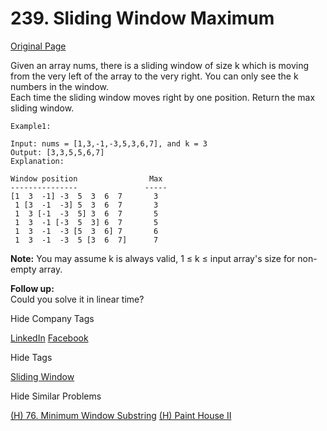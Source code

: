 # 239. Sliding Window Maximum  
[Original Page](https://leetcode.com/problems/sliding-window-maximum/)  

Given an array nums, there is a sliding window of size k which is moving from the very left of the array to the very right. You can only see the k numbers in the window.   
Each time the sliding window moves right by one position. Return the max sliding window.  

```
Example1: 

Input: nums = [1,3,-1,-3,5,3,6,7], and k = 3
Output: [3,3,5,5,6,7] 
Explanation: 

Window position                Max
---------------               -----
[1  3  -1] -3  5  3  6  7       3
 1 [3  -1  -3] 5  3  6  7       3
 1  3 [-1  -3  5] 3  6  7       5
 1  3  -1 [-3  5  3] 6  7       5
 1  3  -1  -3 [5  3  6] 7       6
 1  3  -1  -3  5 [3  6  7]      7
```

**Note:** 
You may assume k is always valid, 1 ≤ k ≤ input array's size for non-empty array.  

**Follow up:**  
Could you solve it in linear time?  

<div>

<div id="company_tags" class="btn btn-xs btn-warning">Hide Company Tags</div>

<span class="hidebutton" style="display: inline;">[LinkedIn](/company/linkedin/) [Facebook](/company/facebook/)</span></div>

<div>

<div id="tags" class="btn btn-xs btn-warning">Hide Tags</div>

<span class="hidebutton" style="display: inline;">[Sliding Window](/tag/sliding-window/)</span></div>

<div>

<div id="similar" class="btn btn-xs btn-warning">Hide Similar Problems</div>

<span class="hidebutton" style="display: inline;">[(H) 76. Minimum Window Substring](https://leetcode.com/problems/minimum-window-substring/) [(H) Paint House II](/problems/paint-house-ii/)</span></div>